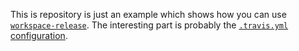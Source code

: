 This is repository is just an example which shows how you can use [`workspace-release`](https://github.com/donaldpipowitch/workspace-release). The interesting part is probably the [`.travis.yml` configuration](./.travis.yml). 